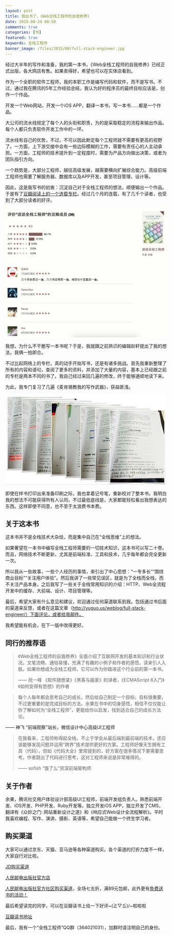 ```yaml
---
layout: post
title: 我出书了，《Web全栈工程师的自我修养》
date: 2015-08-24 00:50
comments: true
categories: [书]
featured: true
keywords: 全栈工程师
banner_image: /files/2015/08/full-stack-engineer.jpg
---
```


经过大半年的写作和准备，我的第一本书，《Web全栈工程师的自我修养》已经正式出版，各大网店有售。如果卖得好，希望也可以在实体店看到。

<!--more-->

作为一个全职的软件工程师，我的本职工作是编写代码和软件，而不是写书。不过，通过我在腾讯的5年工作经验总结，我认为好的程序员的最终目标应该是，创作一个作品。

开发一个Web网站，开发一个iOS APP，翻译一本书，写一本书……都是一个作品。

大公司的流水线规定了每个人的头衔和职责，为的是采取稳定的流程来输出作品。每个人都只负责软件开发工作中的一环。

流水线有自己的优势，不过，不可以因此断定每个工程师就不需要有更高的视野了。一方面，上下游交接中会有一些边际模糊的工作，需要有责任心的人主动承担。一方面，工程师的技术提升到一定程度时，需要为产品方向做出决策，或者为团队指引方向。

一个趋势是，大部分工程师，越往高级发展，越需要横向扩展综合能力。高级前端工程师也需要了解服务器、数据库以及APP开发，甚至项目管理、设计等。

因此，这是我写书的初衷：沉淀自己对于全栈工程师的想法，顺便输出一个作品。于是有了[豆瓣阅读上的一个连载专栏](http://read.douban.com/column/226077/)。经过几个月的连载，有了几千个读者，也受到了大部分读者的好评。

![豆瓣专栏-谈谈全栈工程师](/files/2015/08/full-stack-1.jpg)

我想，为什么不干脆写一本书呢？于是，我就跟之前熟识的编辑赵轩提出了我的想法，我俩一拍即合。

不过比起网络上的专栏，真的动手开始写书，还是有诸多挑战。首先我重新整理了所有的内容和语句，查阅了更多的资料，并添加了大量的内容，基本上已经跟之前的专栏是两本不同的书了。我自己经过来回几遍的修改，终于能够通顺地读下来。

为此，我专门复习了几遍《麦肯锡教我的写作武器》，获益匪浅。

![修改了好几遍](/files/2015/08/full-stack-2.jpg)

即使在样书打印出来准备印刷之际，我也拿着记号笔，重新校对了整本书。我明白我的想法不可能获得所有人认同，不过最低底线是，大家都能轻松看出我想表达的东西。这样即使不同意，也不至于太浪费书本费。

关于这本书
---

这本书并不是全栈技术大杂烩，而是集中自己在“全栈思维”上的想法。

如果奢望在一本书中编写全栈工程师需要的一切技术知识，这本书可以写二十卷。而且，网络技术不断更新，尤其是前端标准、工具和技术，几乎每年都会完全更新一次。

所以我从一些故事，一些个人经历的事情，来引出了中心思想：“一专多长”“围绕商业目标”“关注用户体验”。然后我讲了一些常见误区，就是为了全栈而全栈，而不关注产品本身。之后我写了一些关于全栈常用知识的介绍：HTTP、Web全流程开发中的缓存、大前端、设计、项目管理等。

最后，希望大家有什么意见和建议，欢迎通过任何渠道联系到我。包括通过书后面的渠道来反馈，或者在这篇文章（http://yuguo.us/weblog/full-stack-engineer/）下面评论，或者给我邮件。

我希望能有机会，在下一版中改得更好。

同行的推荐语
---

>  《Web全栈工程师的自我修养》全面介绍了互联网开发的基本知识和行业状况。文笔流畅、通俗易懂，充满了有趣的小例子和作者的感悟，读来引人入胜。如果你想成为全栈工程师，它可以作为你踏进这个行业前的第一本书。
>
>  —— 阮一峰 《软件随想录》《黑客与画家》的译者，《ECMAScript 6入门》《如何变得有思想》的作者

>  每个人每年都会思考自己的成长，然后给自己制定一个目标。目标很重要，不过更重要的是完成目标的方法。余果在书中的切身感悟，相信不仅仅能让你了解如何为“全栈工程师”，更能给你以启发，找到适合自己的成长方法论。
>
—— 神飞 “前端观察”站长，微信设计中心高级UI工程师


>  在我看来，工程师称得起全栈，不止于学会从最后端到最前端的技术，还应该能够发现问题并运用“跨界”技术提供更好的方案。工程师好像天生拥有工具（代码），但如《代码大全》里常提到的，好方案在很多情况下更需要思考。作者跳出了代码进行思考，这对工程师来说是非常难得的。
>
>  —— sofish “饿了么”资深前端架构师

关于作者
---

余果，腾讯社交用户体验设计部高级UI工程师，前端开发组负责人。熟悉前端开发、iOS开发、PHP开发、Ruby开发等。独立开发iOS APP，独立开发了CMS，翻译有《众妙之门: 网站重新设计之道》和《响应式Web设计全流程解析》。平时我喜欢编程、写作、演讲、摄影、英语等，希望自己能做一个终生学习者。

购买渠道
---

大家可以通过京东、天猫、亚马逊等各种渠道购买。各个渠道的打折力度不一样，大家自行对比啦。

[JD购买渠道](http://search.jd.com/Search?keyword=web%E5%85%A8%E6%A0%88%E5%B7%A5%E7%A8%8B%E5%B8%88%E7%9A%84%E8%87%AA%E6%88%91%E4%BF%AE%E5%85%BB&enc=utf-8)

[人民邮电出版社官方店](https://detail.tmall.com/item.htm?spm=a220m.1000858.1000725.31.Pua2ED&id=521322424749&areaId=440300&cat_id=2&rn=fda17b9ef3fcf90550be7aa880d8564e&user_id=2145487409&is_b=1)

[人民邮电出版社官方社区购买渠道](http://www.epubit.com.cn/Book/Details/4003)，全场七五折，满89元包邮，此外更有[免费送书的活动！](http://www.epubit.com.cn/article/128)

最后希望读完的同学，可以在豆瓣读书上给一下好评~\(≧▽≦)/~啦啦啦

[豆瓣读书地址](http://book.douban.com/subject/26598045/)

最后，我有一个“全栈工程师”QQ群（364021031），加群时请注明自己的身份。
